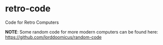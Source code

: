 # retro-code
Code for Retro Computers

**NOTE**: Some random code for more modern computers can be found here: <https://github.com/lorddoomicus/random-code>
